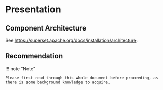# Presentation

## Component Architecture

See https://superset.apache.org/docs/installation/architecture.

## Recommendation

!!! note "Note"

    Please first read through this whole document before proceeding, as there is some background knowledge to acquire.
